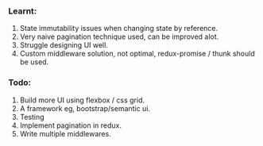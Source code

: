 ### Learnt:

1.  State immutability issues when changing state by reference.
2.  Very naive pagination technique used, can be improved alot.
3.  Struggle designing UI well.
4.  Custom middleware solution, not optimal, redux-promise / thunk should be used.

### Todo:

1.  Build more UI using flexbox / css grid.
2.  A framework eg, bootstrap/semantic ui.
3.  Testing
4.  Implement pagination in redux.
5.  Write multiple middlewares.
